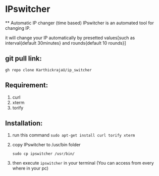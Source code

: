 # IPswitcher

** Automatic IP changer (time based) 
IPswitcher is an automated tool for changing IP.

it will change your IP automatically by presetted values[such as interval{default 30minutes} and rounds{default 10 rounds}]

## git pull link:
	gh repo clone KarthickrajaU/ip_switcher
	
## Requirement:
1. curl
2. xterm
3. torify

## Installation:
1. run this command 
	`sudo apt-get install curl torify xterm`

2. copy IPswitcher to /usr/bin folder
	
	`sudo cp ipswitcher /usr/bin/`

3. then execute 
`ipswitcher` in your terminal (You can access from every where in your pc)
